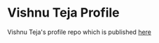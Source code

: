 # Vishnu Teja Profile

Vishnu Teja's profile repo which is published [here](https://vishnu-teja.github.io/)
